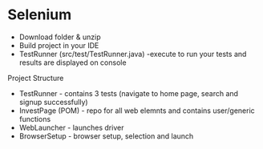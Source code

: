 # Selenium

 - Download folder & unzip
 - Build project in your IDE
 - TestRunner (src/test/TestRunner.java) -execute to run your tests and results are displayed on console
 
 Project Structure
 
 - TestRunner - contains 3 tests (navigate to home page, search and signup  successfully)
 - InvestPage (POM) - repo for all web elemnts and contains user/generic functions
 - WebLauncher - launches driver
 - BrowserSetup - browser setup, selection and launch
  
